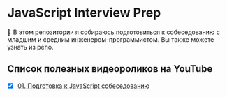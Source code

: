 # JavaScript Interview Prep

🚀 В этом репозитории я собираюсь подготовиться к собеседованию с младшим и средним инженером-программистом. Вы также можете узнать из репо.

## Список полезных видеороликов на YouTube

- [x] [01. Подготовка к JavaScript собеседованию](https://youtu.be/M_pclb-58ZY)
